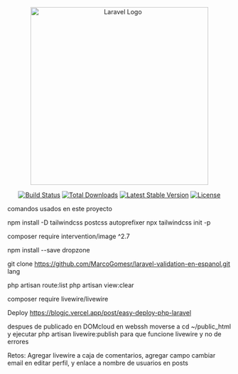 <p align="center"><a href="https://laravel.com" target="_blank"><img src="https://raw.githubusercontent.com/laravel/art/master/logo-lockup/5%20SVG/2%20CMYK/1%20Full%20Color/laravel-logolockup-cmyk-red.svg" width="400" alt="Laravel Logo"></a></p>

<p align="center">
<a href="https://github.com/laravel/framework/actions"><img src="https://github.com/laravel/framework/workflows/tests/badge.svg" alt="Build Status"></a>
<a href="https://packagist.org/packages/laravel/framework"><img src="https://img.shields.io/packagist/dt/laravel/framework" alt="Total Downloads"></a>
<a href="https://packagist.org/packages/laravel/framework"><img src="https://img.shields.io/packagist/v/laravel/framework" alt="Latest Stable Version"></a>
<a href="https://packagist.org/packages/laravel/framework"><img src="https://img.shields.io/packagist/l/laravel/framework" alt="License"></a>
</p>

comandos usados en este proyecto

npm install -D tailwindcss postcss autoprefixer
npx tailwindcss init -p    

composer require intervention/image ^2.7

npm install --save dropzone

git clone https://github.com/MarcoGomesr/laravel-validation-en-espanol.git lang

php artisan route:list
php artisan view:clear

composer require livewire/livewire

Deploy
https://blogjc.vercel.app/post/easy-deploy-php-laravel

despues de publicado en DOMcloud en webssh 
moverse a cd ~/public_html y ejecutar php artisan livewire:publish para que funcione livewire y no de errores

Retos: Agregar livewire a caja de comentarios, agregar campo cambiar email en editar perfil, y enlace a nombre de usuarios en posts